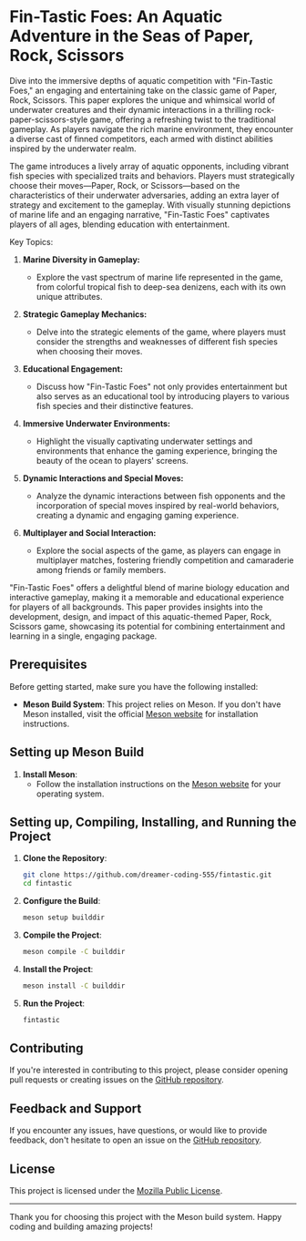 # Fin-Tastic Foes: An Aquatic Adventure in the Seas of Paper, Rock, Scissors

Dive into the immersive depths of aquatic competition with "Fin-Tastic Foes," an engaging and entertaining take on the classic game of Paper, Rock, Scissors. This paper explores the unique and whimsical world of underwater creatures and their dynamic interactions in a thrilling rock-paper-scissors-style game, offering a refreshing twist to the traditional gameplay. As players navigate the rich marine environment, they encounter a diverse cast of finned competitors, each armed with distinct abilities inspired by the underwater realm.

The game introduces a lively array of aquatic opponents, including vibrant fish species with specialized traits and behaviors. Players must strategically choose their moves—Paper, Rock, or Scissors—based on the characteristics of their underwater adversaries, adding an extra layer of strategy and excitement to the gameplay. With visually stunning depictions of marine life and an engaging narrative, "Fin-Tastic Foes" captivates players of all ages, blending education with entertainment.

Key Topics:

1. **Marine Diversity in Gameplay:**
   - Explore the vast spectrum of marine life represented in the game, from colorful tropical fish to deep-sea denizens, each with its own unique attributes.

2. **Strategic Gameplay Mechanics:**
   - Delve into the strategic elements of the game, where players must consider the strengths and weaknesses of different fish species when choosing their moves.

3. **Educational Engagement:**
   - Discuss how "Fin-Tastic Foes" not only provides entertainment but also serves as an educational tool by introducing players to various fish species and their distinctive features.

4. **Immersive Underwater Environments:**
   - Highlight the visually captivating underwater settings and environments that enhance the gaming experience, bringing the beauty of the ocean to players' screens.

5. **Dynamic Interactions and Special Moves:**
   - Analyze the dynamic interactions between fish opponents and the incorporation of special moves inspired by real-world behaviors, creating a dynamic and engaging gaming experience.

6. **Multiplayer and Social Interaction:**
   - Explore the social aspects of the game, as players can engage in multiplayer matches, fostering friendly competition and camaraderie among friends or family members.

"Fin-Tastic Foes" offers a delightful blend of marine biology education and interactive gameplay, making it a memorable and educational experience for players of all backgrounds. This paper provides insights into the development, design, and impact of this aquatic-themed Paper, Rock, Scissors game, showcasing its potential for combining entertainment and learning in a single, engaging package.

## Prerequisites

Before getting started, make sure you have the following installed:

- **Meson Build System**: This project relies on Meson. If you don't have Meson installed, visit the official [Meson website](https://mesonbuild.com/Getting-meson.html) for installation instructions.

## Setting up Meson Build

1. **Install Meson**:
   - Follow the installation instructions on the [Meson website](https://mesonbuild.com/Getting-meson.html) for your operating system.

## Setting up, Compiling, Installing, and Running the Project

1. **Clone the Repository**:
   ```zsh
   git clone https://github.com/dreamer-coding-555/fintastic.git
   cd fintastic
   ```

2. **Configure the Build**:
   ```zsh
   meson setup builddir
   ```

3. **Compile the Project**:
   ```zsh
   meson compile -C builddir
   ```

4. **Install the Project**:
   ```zsh
   meson install -C builddir
   ```

5. **Run the Project**:
   ```zsh
   fintastic
   ```

## Contributing

If you're interested in contributing to this project, please consider opening pull requests or creating issues on the [GitHub repository](https://github.com/fintastic/meson-app-c).

## Feedback and Support

If you encounter any issues, have questions, or would like to provide feedback, don't hesitate to open an issue on the [GitHub repository](https://github.com/dreamer-coding-555/fintastic/issues).

## License

This project is licensed under the [Mozilla Public License](LICENSE).

---

Thank you for choosing this project with the Meson build system. Happy coding and building amazing projects!
